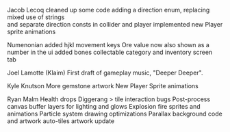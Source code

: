 Jacob Lecoq
  cleaned up some code adding a direction enum, replacing mixed use of strings  
    and separate direction consts in collider and player
  implemented new Player sprite animations

Numenonian
  added hjkl movement keys
  Ore value now also shown as a number in the ui
  added bones collectable category and inventory screen tab

Joel Lamotte (Klaim)
  First draft of gameplay music, "Deeper Deeper".

Kyle Knutson
  More gemstone artwork
  New Player Sprite animations

Ryan Malm
  Health drops
  Diggerang > tile interaction bugs
  Post-process canvas buffer layers for lighting and glows
  Explosion fire sprites and animations
  Particle system drawing optimizations
  Parallax background code and artwork
  auto-tiles artwork update

